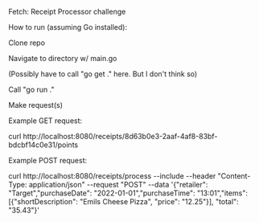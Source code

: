 Fetch: Receipt Processor challenge

How to run (assuming Go installed):

Clone repo

Navigate to directory w/ main.go

(Possibly have to call "go get ." here. But I don't think so)

Call "go run ."

Make request(s)


Example GET request:

curl http://localhost:8080/receipts/8d63b0e3-2aaf-4af8-83bf-bdcbf14c0e31/points


Example POST request:

curl http://localhost:8080/receipts/process --include --header "Content-Type: application/json" --request "POST" --data '{"retailer": "Target","purchaseDate": "2022-01-01","purchaseTime": "13:01","items": [{"shortDescription": "Emils Cheese Pizza", "price": "12.25"}], "total": "35.43"}'
